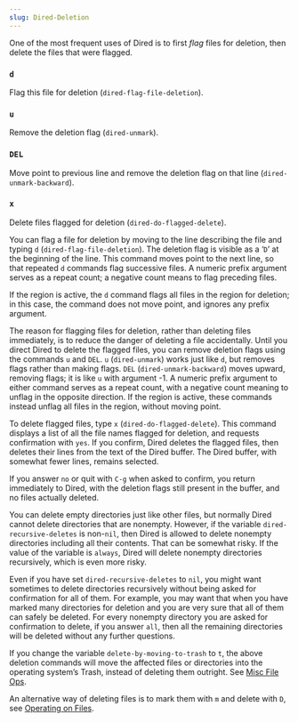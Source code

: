 ```yaml
---
slug: Dired-Deletion
---
```


One of the most frequent uses of Dired is to first *flag* files for deletion, then delete the files that were flagged.

### `d`

Flag this file for deletion (`dired-flag-file-deletion`).

### `u`

Remove the deletion flag (`dired-unmark`).

### `DEL`

Move point to previous line and remove the deletion flag on that line (`dired-unmark-backward`).

### `x`

Delete files flagged for deletion (`dired-do-flagged-delete`).

You can flag a file for deletion by moving to the line describing the file and typing `d` (`dired-flag-file-deletion`). The deletion flag is visible as a ‘`D`’ at the beginning of the line. This command moves point to the next line, so that repeated `d` commands flag successive files. A numeric prefix argument serves as a repeat count; a negative count means to flag preceding files.

If the region is active, the `d` command flags all files in the region for deletion; in this case, the command does not move point, and ignores any prefix argument.

The reason for flagging files for deletion, rather than deleting files immediately, is to reduce the danger of deleting a file accidentally. Until you direct Dired to delete the flagged files, you can remove deletion flags using the commands `u` and `DEL`. `u` (`dired-unmark`) works just like `d`, but removes flags rather than making flags. `DEL` (`dired-unmark-backward`) moves upward, removing flags; it is like `u` with argument -1. A numeric prefix argument to either command serves as a repeat count, with a negative count meaning to unflag in the opposite direction. If the region is active, these commands instead unflag all files in the region, without moving point.

To delete flagged files, type `x` (`dired-do-flagged-delete`). This command displays a list of all the file names flagged for deletion, and requests confirmation with `yes`. If you confirm, Dired deletes the flagged files, then deletes their lines from the text of the Dired buffer. The Dired buffer, with somewhat fewer lines, remains selected.

If you answer `no` or quit with `C-g` when asked to confirm, you return immediately to Dired, with the deletion flags still present in the buffer, and no files actually deleted.

You can delete empty directories just like other files, but normally Dired cannot delete directories that are nonempty. However, if the variable `dired-recursive-deletes` is non-`nil`, then Dired is allowed to delete nonempty directories including all their contents. That can be somewhat risky. If the value of the variable is `always`, Dired will delete nonempty directories recursively, which is even more risky.

Even if you have set `dired-recursive-deletes` to `nil`, you might want sometimes to delete directories recursively without being asked for confirmation for all of them. For example, you may want that when you have marked many directories for deletion and you are very sure that all of them can safely be deleted. For every nonempty directory you are asked for confirmation to delete, if you answer `all`, then all the remaining directories will be deleted without any further questions.

If you change the variable `delete-by-moving-to-trash` to `t`, the above deletion commands will move the affected files or directories into the operating system’s Trash, instead of deleting them outright. See [Misc File Ops](Misc-File-Ops).

An alternative way of deleting files is to mark them with `m` and delete with `D`, see [Operating on Files](Operating-on-Files).
